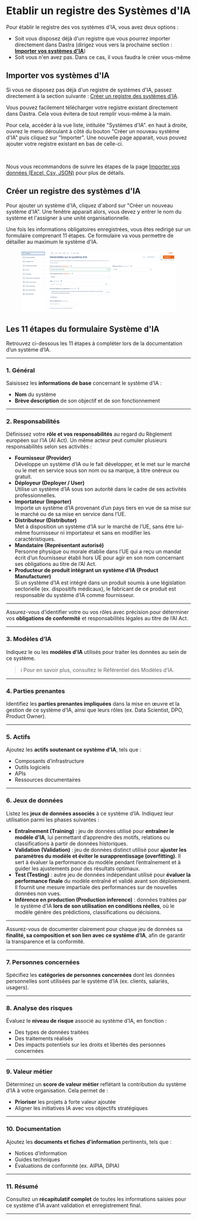 # Etablir un registre des Systèmes d'IA

Pour établir le registre des vos systèmes d'IA, vous avez deux options :

* Soit vous disposez déjà d'un registre que vous pourrez importer directement dans Dastra (dirigez vous vers la prochaine section : [**Importer vos systèmes d'IA**](etablir-un-registre-des-systemes-dia.md#importez-vos-systemes-dia))
* Soit vous n'en avez pas. Dans ce cas, il vous faudra le créer vous-même

## Importer vos systèmes d'IA

Si vous ne disposez pas déjà d'un registre de systèmes d'IA, passez directement à la section suivante : [Créer un registre des systèmes d'IA](etablir-un-registre-des-systemes-dia.md#creer-un-registre-des-systemes-dia).

Vous pouvez facilement télécharger votre registre existant directement dans Dastra. Cela vous évitera de tout remplir vous-même à la main.

Pour cela, accéder à la vue liste, intitulée "Systèmes d'IA". en haut à droite, ouvrez le menu déroulant à côté du bouton "Créer un nouveau système d'IA" puis cliquez sur "Importer". Une nouvelle page apparait, vous pouvez ajouter votre registre existant en bas de celle-ci.

<figure><img src="../../.gitbook/assets/Capture d&#x27;écran 2024-05-21 174417.png" alt=""><figcaption></figcaption></figure>

Nous vous recommandons de suivre les étapes de la page [Importer vos données (Excel, Csv, JSON)](../generalites/importer-vos-donnees-excel-csv.md) pour plus de détails.

## Créer un registre des systèmes d'IA

Pour ajouter un système d'IA, cliquez d'abord sur "Créer un nouveau système d'IA". Une fenêtre apparait alors, vous devez y entrer le nom du système et l'assigner à une unité organisationnelle.

Une fois les informations obligatoires enregistrées, vous êtes redirigé sur un formulaire comprenant 11 étapes. Ce formulaire va vous permettre de détailler au maximum le système d'IA.

<figure><img src="../../.gitbook/assets/image.png" alt=""><figcaption></figcaption></figure>

## Les 11 étapes du formulaire Système d'IA

Retrouvez ci-dessous les 11 étapes à compléter lors de la documentation d’un système d’IA.

***

### 1. Général

Saisissez les **informations de base** concernant le système d’IA :

* **Nom** du système
* **Brève description** de son objectif et de son fonctionnement

***

### 2. Responsabilités

Définissez votre **rôle et vos responsabilités** au regard du Règlement européen sur l’IA (AI Act). Un même acteur peut cumuler plusieurs responsabilités selon ses activités :

* **Fournisseur (Provider)**\
  Développe un système d’IA ou le fait développer, et le met sur le marché ou le met en service sous son nom ou sa marque, à titre onéreux ou gratuit.
* **Déployeur (Deployer / User)**\
  Utilise un système d’IA sous son autorité dans le cadre de ses activités professionnelles.
* **Importateur (Importer)**\
  Importe un système d’IA provenant d’un pays tiers en vue de sa mise sur le marché ou de sa mise en service dans l’UE.
* **Distributeur (Distributor)**\
  Met à disposition un système d’IA sur le marché de l’UE, sans être lui-même fournisseur ni importateur et sans en modifier les caractéristiques.
* **Mandataire (Représentant autorisé)**\
  Personne physique ou morale établie dans l’UE qui a reçu un mandat écrit d’un fournisseur établi hors UE pour agir en son nom concernant ses obligations au titre de l’AI Act.
* **Producteur de produit intégrant un système d’IA (Product Manufacturer)**\
  Si un système d’IA est intégré dans un produit soumis à une législation sectorielle (ex. dispositifs médicaux), le fabricant de ce produit est responsable du système d’IA comme fournisseur.

***

Assurez-vous d’identifier votre ou vos rôles avec précision pour déterminer vos **obligations de conformité** et responsabilités légales au titre de l’AI Act.

***

### 3. Modèles d’IA

Indiquez le ou les **modèles d’IA** utilisés pour traiter les données au sein de ce système.

> ℹ️ Pour en savoir plus, consultez le Référentiel des Modèles d’IA.

***

### 4. Parties prenantes

Identifiez les **parties prenantes impliquées** dans la mise en œuvre et la gestion de ce système d’IA, ainsi que leurs rôles (ex. Data Scientist, DPO, Product Owner).

***

### 5. Actifs

Ajoutez les **actifs soutenant ce système d’IA**, tels que :

* Composants d’infrastructure
* Outils logiciels
* APIs
* Ressources documentaires

***

### 6. Jeux de données

Listez les **jeux de données associés** à ce système d’IA. Indiquez leur utilisation parmi les phases suivantes :

* **Entraînement (Training)** : jeu de données utilisé pour **entraîner le modèle d’IA**, lui permettant d’apprendre des motifs, relations ou classifications à partir de données historiques.
* **Validation (Validation)** : jeu de données distinct utilisé pour **ajuster les paramètres du modèle et éviter le surapprentissage (overfitting)**. Il sert à évaluer la performance du modèle pendant l’entraînement et à guider les ajustements pour des résultats optimaux.
* **Test (Testing)** : autre jeu de données indépendant utilisé pour **évaluer la performance finale** du modèle entraîné et validé avant son déploiement. Il fournit une mesure impartiale des performances sur de nouvelles données non vues.
* **Inférence en production (Production inference)** : données traitées par le système d’IA **lors de son utilisation en conditions réelles**, où le modèle génère des prédictions, classifications ou décisions.

***

Assurez-vous de documenter clairement pour chaque jeu de données sa **finalité, sa composition et son lien avec ce système d’IA**, afin de garantir la transparence et la conformité.

***

### 7. Personnes concernées

Spécifiez les **catégories de personnes concernées** dont les données personnelles sont utilisées par le système d’IA (ex. clients, salariés, usagers).

***

### 8. Analyse des risques

Évaluez le **niveau de risque** associé au système d’IA, en fonction :

* Des types de données traitées
* Des traitements réalisés
* Des impacts potentiels sur les droits et libertés des personnes concernées

***

### 9. Valeur métier

Déterminez un **score de valeur métier** reflétant la contribution du système d’IA à votre organisation. Cela permet de :

* **Prioriser** les projets à forte valeur ajoutée
* Aligner les initiatives IA avec vos objectifs stratégiques

***

### 10. Documentation

Ajoutez les **documents et fiches d’information** pertinents, tels que :

* Notices d’information
* Guides techniques
* Évaluations de conformité (ex. AIPIA, DPIA)

***

### 11. Résumé

Consultez un **récapitulatif complet** de toutes les informations saisies pour ce système d’IA avant validation et enregistrement final.

***
